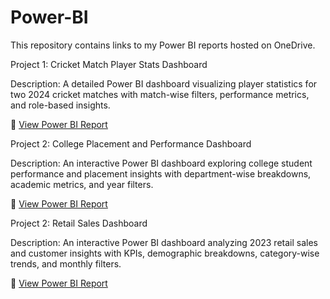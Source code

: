 # Power-BI
This repository contains links to my Power BI reports hosted on OneDrive.

Project 1: Cricket Match Player Stats Dashboard

Description: A detailed Power BI dashboard visualizing player statistics for two 2024 cricket matches with match-wise filters, performance metrics, and role-based insights.


🔗 [View Power BI Report](https://1drv.ms/u/c/2fa94411798eec47/EeQmAc-Gp_tAiqmml-jcClABV87P_ZdJFhdMhBp7Dt4RHQ)

Project 2: College Placement and Performance Dashboard 

Description: An interactive Power BI dashboard exploring college student performance and placement insights with department-wise breakdowns, academic metrics, and year filters.

🔗 [View Power BI Report](https://1drv.ms/u/c/2fa94411798eec47/EZCyiOqkbXJAkAxq_etJ8h8BPPiYoVGaXi1cVYITgCW-wg)

Project 2: Retail Sales Dashboard

Description: An interactive Power BI dashboard analyzing 2023 retail sales and customer insights with KPIs, demographic breakdowns, category-wise trends, and monthly filters.

🔗 [View Power BI Report](https://1drv.ms/u/c/2fa94411798eec47/EaSTekTUEsxJioAec5zqL3sB6J8Liib0jlpq4Bdog3-YMQ)
